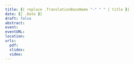 ```yaml
---
title: {{ replace .TranslationBaseName "-" " " | title }}
date: {{ .Date }}
draft: false
abstract:
event:
eventURL:
location:
urls:
  pdf:
  slides:
  video:
---
```

